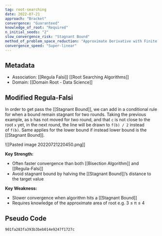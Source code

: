 ```yaml
---
tag: root-searching
date: 2022-07-21
approach: "Bracket"
convergence: "Guaranteed"
knowledge_of_root: "Required"
n_initial_seeds: "2"
slow_convergence_risk: "Stagnant Bound"
method_of_problem_space_reduction: "Approximate Derivative with Finite Difference"
convergence_speed: "Super-linear"
---
```


## Metadata
- Association: [[Regula Falsi]] [[Root Searching Algorithms]]
- Domain: [[Domain Root - Data Science]]

## Modified Regula-Falsi

In order to get pass the [[Stagnant Bound]], we can add in a conditional rule for when a bound remain stagnant for two rounds. Taking the previous example, as `b` has not moved for two round, and that `c` is not close to the root `x` yet, in the next round, the line will be drawn to `f(b) / 2` instead of `f(b)`. Same applies for the lower bound if instead lower bound is the [[Stagnant Bound]].

![[Pasted image 20220721220450.png]]

**Key Strength:**

-   Often faster convergence than both [[Bisection Algorithm]] and [[Regula-Falsi]]
-   Avoid stagnant bound by halving the [[Stagnant Bound]]’s distance to the target value

**Key Weakness:**

-   Slower convergence when algorithm hits a [[Stagnant Bound]]
-   Requires knowledge of the approximate area of root e.g. 3 ≤ π ≤ 4

## Pseudo Code

```gist
901fa283fa393b3beb014e9247f1727c
```